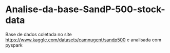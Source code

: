 # Analise-da-base-SandP-500-stock-data
Base de dados coletada no site https://www.kaggle.com/datasets/camnugent/sandp500 e analisada com pyspark 
